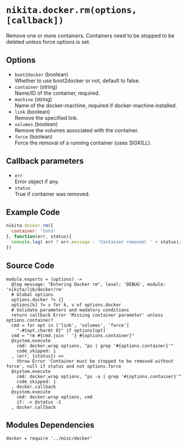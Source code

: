
# `nikita.docker.rm(options, [callback])`

Remove one or more containers. Containers need to be stopped to be deleted unless
force options is set.

## Options

* `boot2docker` (boolean)   
  Whether to use boot2docker or not, default to false.
* `container` (string)   
  Name/ID of the container, required.
* `machine` (string)   
  Name of the docker-machine, required if docker-machine installed.
* `link` (boolean)   
  Remove the specified link.
* `volumes` (boolean)   
  Remove the volumes associated with the container.
* `force` (boolean)   
  Force the removal of a running container (uses SIGKILL).

## Callback parameters

* `err`   
  Error object if any.
* `status`   
  True if container was removed.

## Example Code

```javascript
nikita.docker.rm({
  container: 'toto'
}, function(err, status){
  console.log( err ? err.message : 'Container removed: ' + status);
})
```

## Source Code

    module.exports = (options) ->
      @log message: "Entering Docker rm", level: 'DEBUG', module: 'nikita/lib/docker/rm'
      # Global options
      options.docker ?= {}
      options[k] ?= v for k, v of options.docker
      # Validate parameters and madatory conditions
      return callback Error 'Missing container parameter' unless options.container?
      cmd = for opt in ['link', 'volumes', 'force']
        "-#{opt.charAt 0}" if options[opt]
      cmd = "rm #{cmd.join ' '} #{options.container}"
      @system.execute
        cmd: docker.wrap options, "ps | grep '#{options.container}'"
        code_skipped: 1
      , (err, {status}) =>
        throw Error 'Container must be stopped to be removed without force', null if status and not options.force
      @system.execute
        cmd: docker.wrap options, "ps -a | grep '#{options.container}'"
        code_skipped: 1
      , docker.callback
      @system.execute
        cmd: docker.wrap options, cmd
        if: -> @status -1
      , docker.callback

## Modules Dependencies

    docker = require '../misc/docker'
